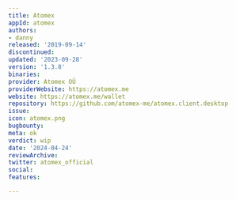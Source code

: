 ```yaml
---
title: Atomex
appId: atomex
authors:
- danny
released: '2019-09-14'
discontinued: 
updated: '2023-09-28'
version: '1.3.8'
binaries: 
provider: Atomex OÜ
providerWebsite: https://atomex.me
website: https://atomex.me/wallet
repository: https://github.com/atomex-me/atomex.client.desktop
issue: 
icon: atomex.png
bugbounty: 
meta: ok
verdict: wip
date: '2024-04-24'
reviewArchive: 
twitter: atomex_official
social: 
features: 

---
```


